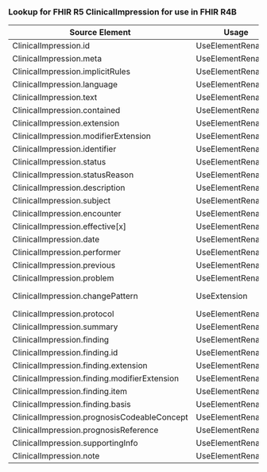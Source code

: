 ### Lookup for FHIR R5 ClinicalImpression for use in FHIR R4B

| Source Element | Usage | Target |
| -------------- | ----- | ------ |
| ClinicalImpression.id | UseElementRenamed | ClinicalImpression.id |
| ClinicalImpression.meta | UseElementRenamed | ClinicalImpression.meta |
| ClinicalImpression.implicitRules | UseElementRenamed | ClinicalImpression.implicitRules |
| ClinicalImpression.language | UseElementRenamed | ClinicalImpression.language |
| ClinicalImpression.text | UseElementRenamed | ClinicalImpression.text |
| ClinicalImpression.contained | UseElementRenamed | ClinicalImpression.contained |
| ClinicalImpression.extension | UseElementRenamed | ClinicalImpression.extension |
| ClinicalImpression.modifierExtension | UseElementRenamed | ClinicalImpression.modifierExtension |
| ClinicalImpression.identifier | UseElementRenamed | ClinicalImpression.identifier |
| ClinicalImpression.status | UseElementRenamed | ClinicalImpression.status |
| ClinicalImpression.statusReason | UseElementRenamed | ClinicalImpression.statusReason |
| ClinicalImpression.description | UseElementRenamed | ClinicalImpression.description |
| ClinicalImpression.subject | UseElementRenamed | ClinicalImpression.subject |
| ClinicalImpression.encounter | UseElementRenamed | ClinicalImpression.encounter |
| ClinicalImpression.effective[x] | UseElementRenamed | ClinicalImpression.effective[x] |
| ClinicalImpression.date | UseElementRenamed | ClinicalImpression.date |
| ClinicalImpression.performer | UseElementRenamed | ClinicalImpression.assessor |
| ClinicalImpression.previous | UseElementRenamed | ClinicalImpression.previous |
| ClinicalImpression.problem | UseElementRenamed | ClinicalImpression.problem |
| ClinicalImpression.changePattern | UseExtension | http://hl7.org/fhir/5.0/StructureDefinition/extension-ClinicalImpression.changePattern |
| ClinicalImpression.protocol | UseElementRenamed | ClinicalImpression.protocol |
| ClinicalImpression.summary | UseElementRenamed | ClinicalImpression.summary |
| ClinicalImpression.finding | UseElementRenamed | ClinicalImpression.finding |
| ClinicalImpression.finding.id | UseElementRenamed | ClinicalImpression.finding.id |
| ClinicalImpression.finding.extension | UseElementRenamed | ClinicalImpression.finding.extension |
| ClinicalImpression.finding.modifierExtension | UseElementRenamed | ClinicalImpression.finding.modifierExtension |
| ClinicalImpression.finding.item | UseElementRenamed | ClinicalImpression.finding.itemCodeableConcept |
| ClinicalImpression.finding.basis | UseElementRenamed | ClinicalImpression.finding.basis |
| ClinicalImpression.prognosisCodeableConcept | UseElementRenamed | ClinicalImpression.prognosisCodeableConcept |
| ClinicalImpression.prognosisReference | UseElementRenamed | ClinicalImpression.prognosisReference |
| ClinicalImpression.supportingInfo | UseElementRenamed | ClinicalImpression.supportingInfo |
| ClinicalImpression.note | UseElementRenamed | ClinicalImpression.note |
